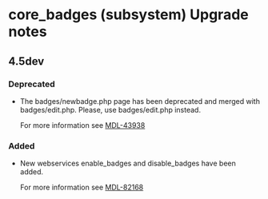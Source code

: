 # core_badges (subsystem) Upgrade notes

## 4.5dev

### Deprecated

- The badges/newbadge.php page has been deprecated and merged with badges/edit.php. Please, use badges/edit.php instead.

  For more information see [MDL-43938](https://tracker.moodle.org/browse/MDL-43938)

### Added

- New webservices enable_badges and disable_badges have been added.

  For more information see [MDL-82168](https://tracker.moodle.org/browse/MDL-82168)
